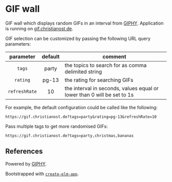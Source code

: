 # GIF wall

GIF wall which displays random GIFs in an interval from
[GIPHY](https://giphy.com/). Application is running on
[gif.christianost.de](https://gif.christianost.de).

GIF selection can be customized by passing the following URL query parameters:

|   parameter   | default | comment                                                                 |
| :-----------: | :-----: | ----------------------------------------------------------------------- |
|    `tags`     |  party  | the topics to search for as comma delimited string                      |
|   `rating`    |  pg-13  | the rating for searching GIFs                                           |
| `refreshRate` |   10    | the interval in seconds, values equal or lower than 0 will be set to 1s |

For example, the default configuration could be called like the following:

    https://gif.christianost.de?tags=party&rating=pg-13&refreshRate=10

Pass multiple tags to get more randomised GIFs:

    https://gif.christianost.de?tags=party,christmas,bananas

## References

Powered by [GIPHY](https://giphy.com/).

Bootstrapped with
[`create-elm-app`](https://github.com/halfzebra/create-elm-app).

